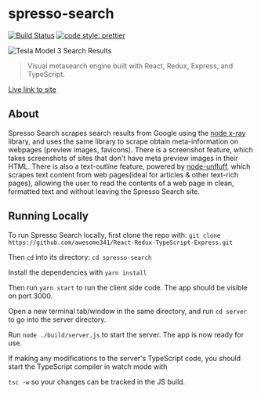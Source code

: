 # spresso-search 
[![Build Status](https://travis-ci.com/JoshuaScript/spresso-search.svg?branch=master)](https://travis-ci.com/JoshuaScript/spresso-search)
[![code style: prettier](https://img.shields.io/badge/code_style-prettier-ff69b4.svg?style=flat-square)](https://github.com/prettier/prettier)

![Tesla Model 3 Search Results](https://i.imgur.com/W4DRwiS.png)

>Visual metasearch engine built with React, Redux, Express, and TypeScript.

[Live link to site](http://spresso-search.herokuapp.com/)

## About
Spresso Search scrapes search results from Google using the [node x-ray](https://github.com/matthewmueller/x-ray) library, and uses the same library to scrape obtain meta-information on webpages (preview images, favicons). There is a screenshot feature, which takes screenshots of sites that don't have meta preview images in their HTML. There is also a text-outline feature, powered by [node-unfluff](https://github.com/ageitgey/node-unfluff), which scrapes text content from web pages(ideal for articles & other text-rich pages), allowing the user to read the contents of a web page in clean, formatted text and without leaving the Spresso Search site.

## Running Locally
To run Spresso Search locally, first clone the repo with: `git clone https://github.com/awesome341/React-Redux-TypeScript-Express.git`


Then `cd` into its directory:  `cd spresso-search`

Install the dependencies with `yarn install`

Then run `yarn start` to run the client side code. The app should be visible on port 3000.

Open a new terminal tab/window in the same directory, and run `cd server` to go into the server directory.

Run `node ./build/server.js` to start the server. The app is now ready for use.

If making any modifications to the server's TypeScript code, you should start the TypeScript compiler in watch mode with

 `tsc -w` so your changes can be tracked in the JS build.
